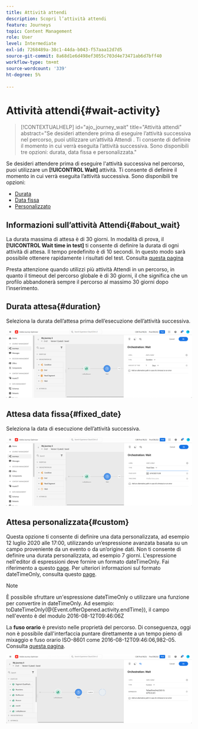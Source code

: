 ```yaml
---
title: Attività attendi
description: Scopri l’attività attendi
feature: Journeys
topic: Content Management
role: User
level: Intermediate
exl-id: 7268489a-38c1-44da-b043-f57aaa12d7d5
source-git-commit: 8a68d1e6d498ef3055c703d4e73471ab6d7bff40
workflow-type: tm+mt
source-wordcount: '339'
ht-degree: 5%

---
```


# Attività attendi{#wait-activity}

>[!CONTEXTUALHELP]
>id="ajo_journey_wait"
>title="Attività attendi"
>abstract="Se desideri attendere prima di eseguire l’attività successiva nel percorso, puoi utilizzare un’attività Attendi . Ti consente di definire il momento in cui verrà eseguita l’attività successiva. Sono disponibili tre opzioni: durata, data fissa e personalizzata."

Se desideri attendere prima di eseguire l&#39;attività successiva nel percorso, puoi utilizzare un **[!UICONTROL Wait]** attività. Ti consente di definire il momento in cui verrà eseguita l’attività successiva. Sono disponibili tre opzioni:

* [Durata](#duration)
* [Data fissa](#fixed_date)
* [Personalizzato](#custom)

<!--* [Email send time optimization](#email_send_time_optimization)-->

## Informazioni sull’attività Attendi{#about_wait}

La durata massima di attesa è di 30 giorni. In modalità di prova, il **[!UICONTROL Wait time in test]** ti consente di definire la durata di ogni attività di attesa. Il tempo predefinito è di 10 secondi. In questo modo sarà possibile ottenere rapidamente i risultati del test. Consulta [questa pagina](../building-journeys/testing-the-journey.md)

Presta attenzione quando utilizzi più attività Attendi in un percorso, in quanto il timeout del percorso globale è di 30 giorni, il che significa che un profilo abbandonerà sempre il percorso al massimo 30 giorni dopo l’inserimento.

## Durata attesa{#duration}

Seleziona la durata dell’attesa prima dell’esecuzione dell’attività successiva.

![](assets/journey55.png)

## Attesa data fissa{#fixed_date}

Seleziona la data di esecuzione dell’attività successiva.

![](assets/journey56.png)

## Attesa personalizzata{#custom}

Questa opzione ti consente di definire una data personalizzata, ad esempio 12 luglio 2020 alle 17:00, utilizzando un’espressione avanzata basata su un campo proveniente da un evento o da un’origine dati. Non ti consente di definire una durata personalizzata, ad esempio 7 giorni. L&#39;espressione nell&#39;editor di espressioni deve fornire un formato dateTimeOnly. Fai riferimento a questo [page](expression/expressionadvanced.md). Per ulteriori informazioni sul formato dateTimeOnly, consulta questo [page](expression/data-types.md).

>[!NOTE]
>
>È possibile sfruttare un&#39;espressione dateTimeOnly o utilizzare una funzione per convertire in dateTimeOnly. Ad esempio: toDateTimeOnly(@{Event.offerOpened.activity.endTime}), il campo nell&#39;evento è del modulo 2016-08-12T09:46:06Z
>
>La **fuso orario** è previsto nelle proprietà del percorso. Di conseguenza, oggi non è possibile dall&#39;interfaccia puntare direttamente a un tempo pieno di mixaggio e fuso orario ISO-8601 come 2016-08-12T09:46:06,982-05. Consulta [questa pagina](../building-journeys/timezone-management.md).

![](assets/journey57.png)

<!--## Email send time optimization{#email_send_time_optimization}

This type of wait uses a score calculated in Adobe Experience Platform. The score calculates the propensity to click or open an email in the future based on past behavior. Note that the algorithm calculating the score needs a certain amount of data to work. As a result, when it does not have enough data, the default wait time will apply. At publication time, you’ll be notified that the default time applies.

>[!NOTE]
>
>The first event of your journey must have a namespace.
>
>This capability is only available after an **[!UICONTROL Email]** activity. You need to have Adobe Campaign Standard.

1. In the **[!UICONTROL Amount of time]** field, define the number of hours to consider to optimize email sending.
1. In the **[!UICONTROL Optimization type]** field, choose if the optimization should increase clicks or opens.
1. In the **[!UICONTROL Default time]** field, define the default time to wait if the predictive send time score is not available.

    >[!NOTE]
    >
    >Note that the send time score can be unavailable because there is not enough data to perform the calculation. In this case, you will be informed, at publication time, that the default time applies.

![](assets/journey57bis.png)-->
